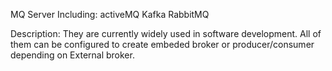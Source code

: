 MQ Server
Including:
	activeMQ
	Kafka
	RabbitMQ

Description:
	They are currently widely used in software development. All of them can be configured to create embeded broker or producer/consumer depending on External broker.